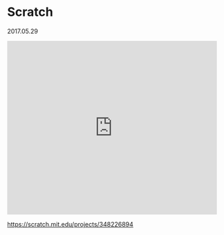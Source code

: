 # Scratch
2017.05.29



<iframe src="https://scratch.mit.edu/projects/348226894/embed" allowtransparency="true" width="485" height="402" frameborder="0" scrolling="no" allowfullscreen></iframe>



https://scratch.mit.edu/projects/348226894
